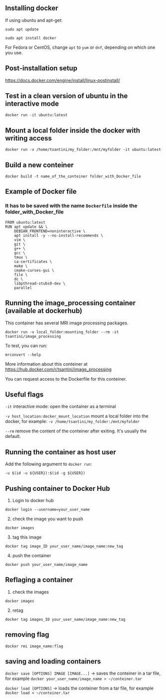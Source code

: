 ## Installing docker

If using ubuntu and apt-get:

`sudo apt update`

`sudo apt install docker`

For Fedora or CentOS, change `apt` to `yum` or `dnf`, depending on which one you use.

## Post-installation setup
https://docs.docker.com/engine/install/linux-postinstall/

## Test in a clean version of ubuntu in the interactive mode
`docker run -it ubuntu:latest`

## Mount a local folder inside the docker with writing access
`docker run -v /home/tsantini/my_folder:/mnt/myfolder -it ubuntu:latest`

## Build a new conteiner
`docker build -t name_of_the_conteiner folder_with_Docker_file`

## Example of Docker file

### It has to be saved with the name `Dockerfile` inside the folder_with_Docker_file

```
FROM ubuntu:latest
RUN apt update && \
    DEBIAN_FRONTEND=noninteractive \
    apt install -y --no-install-recommends \
    vim \
    git \
    g++ \
    gcc \
    tmux \
    ca-certificates \
    make \
    cmake-curses-gui \
    file \
    dc \
    libpthread-stubs0-dev \
    parallel
```
## Running the image_processing container (available at dockerhub)

This container has several MRI image processing packages.

`docker run -v local_folder:mounting_folder --rm -it tsantini/image_processing`

To test, you can run:

`mrconvert --help`

More information about this conteiner at https://hub.docker.com/r/tsantini/image_processing

You can request access to the Dockerfile for this conteiner.

## Useful flags
`-it` interactive mode: open the container as a terminal

`-v host_location:docker_mount_location` mount a local folder into the docker, for example: `-v /home/tsantini/my_folder:/mnt/myfolder`

`--rm` remove the content of the conteiner after exiting. It's usually the default.

## Running the container as host user

Add the following argument to `docker run`:

`-u $(id -u ${USER}):$(id -g ${USER})`

## Pushing container to Docker Hub

1) Login to docker hub

`docker login --username=your_user_name`

2) check the image you want to push

`docker images`

3) tag this image

`docker tag image_ID your_user_name/image_name:new_tag`

4) push the container

`docker push your_user_name/image_name`

## Reflaging a container

1) check the images

`docker images`

2) retag

`docker tag images_ID your_user_name/image_name:new_tag`

## removing flag

`docker rmi image_name:flag`

## saving and loading containers

`docker save [OPTIONS] IMAGE [IMAGE...]` -> saves the conteiner in a tar file, for example `docker your_user_name/image_name > ~/conteiner.tar`

`docker load [OPTIONS]` -> loads the conteiner from a tar file, for example `docker load < ~/conteiner.tar`

